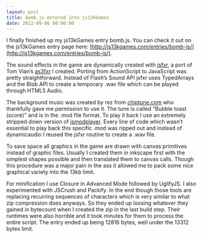 ```yaml
---
layout: post
title: bomb.js entered into js13kGames
date: 2012-09-06 00:00:00
---
```

I finally finished up my js13kGames entry bomb.js. You can check it out on the js13kGames entry page here: [http://js13kgames.com/entries/bomb-js/](http://js13kgames.com/entries/bomb-js/).

The sound effects in the game are dynamically created with [jsfxr](https://github.com/mneubrand/jsfxr), a port of Tom Vian’s [as3fxr](http://www.superflashbros.net/as3sfxr/) I created. Porting from ActionScript to JavaScript was pretty straightforward. Instead of Flash’s Sound API jsfxr uses TypedArrays and the Blob API to create a temporary .wav file which can be played through HTML5 Audio.

The background music was created by rez from [chiptune.com](http://www.chiptune.com/) who thankfully gave me permission to use it. The tune is called "Bubble toast (score)" and is in the .mod file format. To play it back I use an extremely stripped down version of [jsmodplayer](https://github.com/BillyWM/jsmodplayer). Every line of code which wasn’t essential to play back this specific .mod was ripped out and instead of dynamicaudio I reused the jsfxr routine to create a .wav file.

To save space all graphics in the game are drawn with canvas primitives instead of graphic files. Usually I created them in inkscape first with the simplest shapes possible and then translated them to canvas calls. Though this procedure was a major pain in the ass it allowed me to pack some nice graphical variety into the 13kb limit.

For minification I use Closure in Advanced Mode followed by UglifyJS. I also experimented with JSCrush and Packify. In the end though those tools are replacing recurring sequences of characters which is very similar to what zip compression does anyways. So they ended up loosing whatever they gained in bytecount when I created the zip in the last build step. Their runtimes were also horrible and it took minutes for them to process the entire script. The entry ended up being 12816 bytes, well under the 13312 bytes limit.